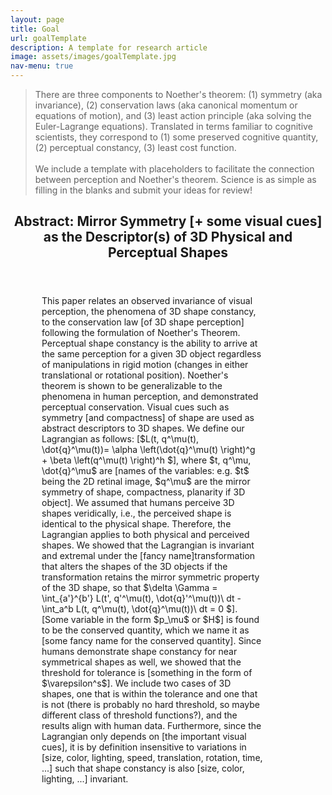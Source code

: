 ```yaml
---
layout: page
title: Goal 
url: goalTemplate
description: A template for research article
image: assets/images/goalTemplate.jpg
nav-menu: true
---
```



<blockquote>
	There are three components to Noether's theorem: (1) symmetry (aka invariance), (2) conservation laws (aka canonical momentum or equations of motion), and (3) least action principle (aka solving the Euler-Lagrange equations). Translated in terms familiar to cognitive scientists, they correspond to (1) some preserved cognitive quantity, (2) perceptual constancy, (3) least cost function.<br /><br />We include a template with placeholders to facilitate the connection between perception and Noether's theorem. Science is as simple as filling in the blanks and submit your ideas for review!
</blockquote>


<header class="major">
	<h2>Abstract: Mirror Symmetry [+ some visual cues] as the Descriptor(s) of 3D Physical and Perceptual Shapes</h2>
</header>
<p style="margin: 0 100px 0 50px;">
	This paper relates an observed invariance of visual perception, the phenomena of 3D shape constancy, to the conservation law [of 3D shape perception] following the formulation of Noether's Theorem. Perceptual shape constancy is the ability to arrive at the same perception for a given 3D object regardless of manipulations in rigid motion (changes in either translational or rotational position). Noether's theorem is shown to be generalizable to the phenomena in human perception, and demonstrated perceptual conservation. Visual cues such as symmetry [and compactness] of shape are used as abstract descriptors to 3D shapes. We define our Lagrangian as follows: [$L(t, q^\mu(t), \dot{q}^\mu(t))= \alpha \left(\dot{q}^\mu(t) \right)^g + \beta \left(q^\mu(t) \right)^h $], where $t, q^\mu, \dot{q}^\mu$ are [names of the variables: e.g. $t$ being the 2D retinal image, $q^\mu$ are the mirror symmetry of shape, compactness, planarity if 3D object]. We assumed that humans perceive 3D shapes veridically, i.e., the perceived shape is identical to the physical shape. Therefore, the Lagrangian applies to both physical and perceived shapes. We showed that the Lagrangian is invariant and extremal under the [fancy name]transformation that alters the shapes of the 3D objects if the transformation retains the mirror symmetric property of the 3D shape, so that $\delta \Gamma = \int_{a'}^{b'} L(t', q'^\mu(t), \dot{q}'^\mu(t))\ dt - \int_a^b L(t, q^\mu(t), \dot{q}^\mu(t))\ dt = 0 $]. [Some variable in the form $p_\mu$ or $H$] is found to be the conserved quantity, which we name it as [some fancy name for the conserved quantity]. Since humans demonstrate shape constancy for near symmetrical shapes as well, we showed that the threshold for tolerance is [something in the form of $\varepsilon^s$]. We include two cases of 3D shapes, one that is within the tolerance and one that is not (there is probably no hard threshold, so maybe different class of threshold functions?), and the results align with human data. Furthermore, since the Lagrangian only depends on [the important visual cues], it is by definition insensitive to variations in [size, color, lighting, speed, translation, rotation, time, ...] such that shape constancy is also [size, color, lighting, ...] invariant. 
</p>











